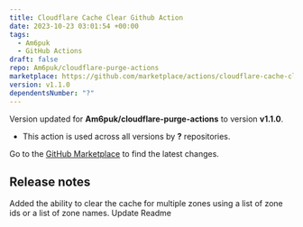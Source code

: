 ```yaml
---
title: Cloudflare Cache Clear Github Action
date: 2023-10-23 03:01:54 +00:00
tags:
  - Am6puk
  - GitHub Actions
draft: false
repo: Am6puk/cloudflare-purge-actions
marketplace: https://github.com/marketplace/actions/cloudflare-cache-clear-github-action
version: v1.1.0
dependentsNumber: "?"
---
```



Version updated for **Am6puk/cloudflare-purge-actions** to version **v1.1.0**.
- This action is used across all versions by **?** repositories.

Go to the [GitHub Marketplace](https://github.com/marketplace/actions/cloudflare-cache-clear-github-action) to find the latest changes.

## Release notes

Added the ability to clear the cache for multiple zones using a list of zone ids or a list of zone names.
Update Readme
